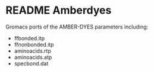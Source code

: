 # README Amberdyes

Gromacs ports of the AMBER-DYES parameters including:
- ffbonded.itp
- ffnonbonded.itp
- aminoacids.rtp
- aminoacids.atp
- specbond.dat

